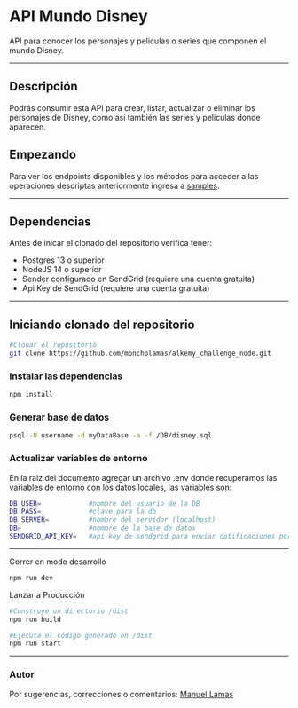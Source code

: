 # API Mundo Disney

API para conocer los personajes y peliculas o series que componen el mundo Disney.

___

## Descripción
Podrás consumir esta API para crear, listar, actualizar o eliminar los personajes de Disney, como así también las series y peliculas donde aparecen.

## Empezando

Para ver los endpoints disponibles y los métodos para acceder a las operaciones descriptas anteriormente ingresa a [samples](https://github.com/moncholamas/alkemy_challenge_node/tree/master/samples).

___

## Dependencias
Antes de inicar el clonado del repositorio verifica tener:

- Postgres 13 o superior
- NodeJS 14 o superior
- Sender configurado en SendGrid (requiere una cuenta gratuita)
- Api Key de SendGrid (requiere una cuenta gratuita)

***


## Iniciando clonado del repositorio
```sh
#Clonar el repositorio 
git clone https://github.com/moncholamas/alkemy_challenge_node.git

```

### Instalar las dependencias
```sh
npm install
```

### Generar base de datos
```sh
psql -U username -d myDataBase -a -f /DB/disney.sql

```

### Actualizar variables de entorno
En la raiz del documento agregar un archivo .env donde recuperamos las variables de entorno con los datos locales, las variables son:

```sh
DB_USER=            #nombre del usuario de la DB
DB_PASS=            #clave para la db
DB_SERVER=          #nombre del servidor (localhost)
DB=                 #nombre de la base de datos
SENDGRID_API_KEY=   #api key de sendgrid para enviar notificaciones por correo
```

___




Correr en modo desarrollo

```sh
npm run dev
```

Lanzar a Producción

```sh
#Construye un directorio /dist
npm run build 

#Ejecuta el código generado en /dist
npm run start
```



***

### Autor
Por sugerencias, correcciones o comentarios: 
[Manuel Lamas](https://github.com/moncholamas/)